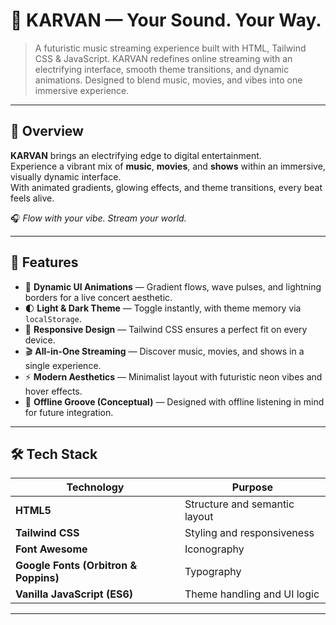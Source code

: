 # 🎵 KARVAN — Your Sound. Your Way.

>  A futuristic music streaming experience built with HTML, Tailwind CSS & JavaScript. KARVAN redefines online streaming with an electrifying interface, smooth theme transitions, and dynamic animations. Designed to blend music, movies, and vibes into one immersive experience.

---

## 🚀 Overview

**KARVAN** brings an electrifying edge to digital entertainment.  
Experience a vibrant mix of **music**, **movies**, and **shows** within an immersive, visually dynamic interface.  
With animated gradients, glowing effects, and theme transitions, every beat feels alive.

🎧 *Flow with your vibe. Stream your world.*

---

## 🌟 Features

- 🎨 **Dynamic UI Animations** — Gradient flows, wave pulses, and lightning borders for a live concert aesthetic.  
- 🌓 **Light & Dark Theme** — Toggle instantly, with theme memory via `localStorage`.  
- 📱 **Responsive Design** — Tailwind CSS ensures a perfect fit on every device.  
- 🎬 **All-in-One Streaming** — Discover music, movies, and shows in a single experience.  
- ⚡ **Modern Aesthetics** — Minimalist layout with futuristic neon vibes and hover effects.  
- 💾 **Offline Groove (Conceptual)** — Designed with offline listening in mind for future integration.

---

## 🛠️ Tech Stack

| Technology | Purpose |
|-------------|----------|
| **HTML5** | Structure and semantic layout |
| **Tailwind CSS** | Styling and responsiveness |
| **Font Awesome** | Iconography |
| **Google Fonts (Orbitron & Poppins)** | Typography |
| **Vanilla JavaScript (ES6)** | Theme handling and UI logic |

---



